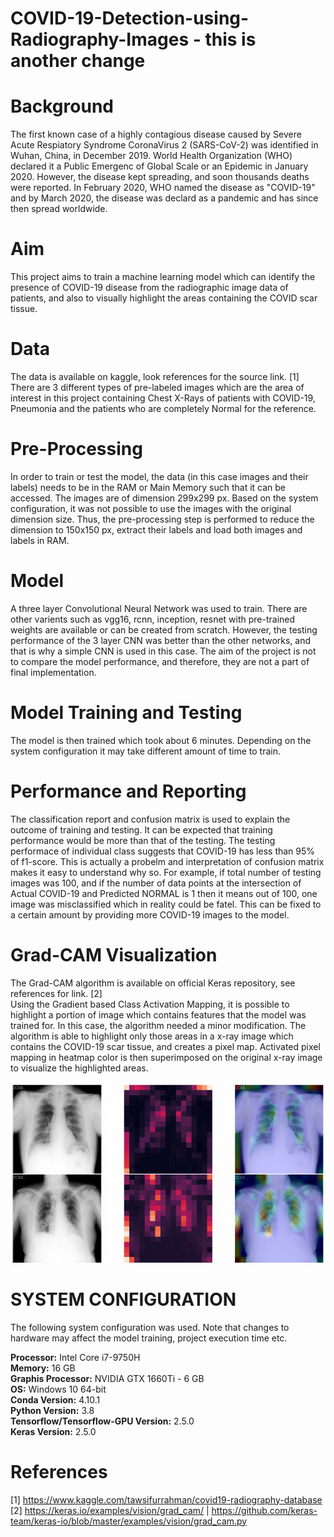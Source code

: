 # COVID-19-Detection-using-Radiography-Images - this is another change

# Background

The first known case of a highly contagious disease caused by Severe Acute Respiatory Syndrome CoronaVirus 2 (SARS-CoV-2) was identified in Wuhan, China, in December 2019. World Health Organization (WHO) declared it a Public Emergenc of Global Scale or an Epidemic in January  2020. However, the disease kept spreading, and soon thousands deaths were reported. In February 2020, WHO named the disease as "COVID-19" and by March 2020, the disease was declard as a pandemic and has since then spread worldwide.

# Aim

This project aims to train a machine learning model which can identify the presence of COVID-19 disease from the radiographic image data of patients, and also to visually highlight the areas containing the COVID scar tissue.

# Data

The data is available on kaggle, look references for the source link. [1]\
There are 3 different types of pre-labeled images which are the area of interest in this project containing Chest X-Rays of patients with COVID-19, Pneumonia and the patients who are completely Normal for the reference.


# Pre-Processing

In order to train or test the model, the data (in this case images and their labels) needs to be in the RAM or Main Memory such that it can be accessed. The images are of dimension 299x299 px. Based on the system configuration, it was not possible to use the images with the original dimension size. Thus, the pre-processing step is performed to reduce the dimension to 150x150 px, extract their labels and load both images and labels in RAM.

# Model

A three layer Convolutional Neural Network was used to train. There are other varients such as vgg16, rcnn, inception, resnet with pre-trained weights are available or can be created from scratch. However, the testing performance of the 3 layer CNN was better than the other networks, and that is why a simple CNN is used in this case. The aim of the project is not to compare the model performance, and therefore, they are not a part of final implementation.

# Model Training and Testing

The model is then trained which took about 6 minutes. Depending on the system configuration it may take different amount of time to train.

# Performance and Reporting

The classification report and confusion matrix is used to explain the outcome of training and testing. It can be expected that training performance would be more than that of the testing. The testing performace of individual class suggests that COVID-19 has less than 95% of f1-score. This is actually a probelm and interpretation of confusion matrix makes it easy to understand why so. For example, if total number of testing images was 100, and if the number of data points at the intersection of Actual COVID-19 and Predicted NORMAL is 1 then it means out of 100, one image was misclassified which in reality could be fatel. This can be fixed to a certain amount by providing more COVID-19 images to the model.

# Grad-CAM Visualization

The Grad-CAM algorithm is available on official Keras repository, see references for link. [2]\
Using the Gradient based Class Activation Mapping, it is possible to highlight a portion of image which contains features that the model was trained for. In this case, the algorithm needed a minor modification. The algorithm is able to highlight only those areas in a x-ray image which contains the COVID-19 scar tissue, and creates a pixel map. Activated pixel mapping in heatmap color is then superimposed on the original x-ray image to visualize the highlighted areas.

![Grad-Cam_output](https://github.com/ninadthaker/COVID-19-Detection-using-Radiography-Images/blob/main/Grad-CAM_Output.jpg)

# SYSTEM CONFIGURATION

The following system configuration was used. Note that changes to hardware may affect the model training, project execution time etc.

**Processor:** Intel Core i7-9750H\
**Memory:** 16 GB\
**Graphis Processor:** NVIDIA GTX 1660Ti - 6 GB\
**OS:** Windows 10 64-bit\
**Conda Version:** 4.10.1\
**Python Version:** 3.8\
**Tensorflow/Tensorflow-GPU Version:** 2.5.0\
**Keras Version:** 2.5.0

# References

[1] https://www.kaggle.com/tawsifurrahman/covid19-radiography-database \
[2] https://keras.io/examples/vision/grad_cam/ | https://github.com/keras-team/keras-io/blob/master/examples/vision/grad_cam.py
